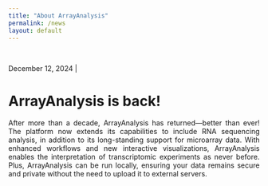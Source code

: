 ```yaml
---
title: "About ArrayAnalysis"
permalink: /news
layout: default
---
```


<br>
<div class="container px-1">
<div class="row">
  <div class="col-sm-12 px-3">
	  <div class="jumbotron p-5 h-100" style="text-align: justify">
	      <p class="lead">December 12, 2024 |</p>
		  <h1><b>ArrayAnalysis is back!</b></h1>
		  <p>After more than a decade, ArrayAnalysis has returned—better than ever! 
		  The platform now extends its capabilities to include RNA sequencing analysis, in addition to its long-standing support for microarray data.
		  With enhanced workflows and new interactive visualizations, ArrayAnalysis enables the interpretation of transcriptomic experiments as never before. 
		  Plus, ArrayAnalysis can be run locally, ensuring your data remains secure and private without the need to upload it to external servers.</p>
	  </div>
  </div>
</div>
<br>
<br>




